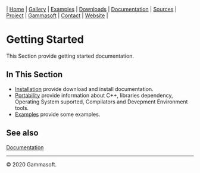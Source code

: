 | [Home](home.md) | [Gallery](gallery.md) | [Examples](examples.md) | [Downloads](downloads.md) | [Documentation](documentation.md) | [Sources](https://github.com/gammasoft71/xtd) | [Project](https://sourceforge.net/projects/xtdpro/) | [Gammasoft](gammasoft.md)  | [Contact](contact.md) | [Website](https://gammasoft71.wixsite.com/xtdpro) |

# Getting Started

This Section provide getting started documentation.

## In This Section

* [Installation](downloads.md) provide download and install documentation.
* [Portability](portability.md) provide information about C++, libraries dependency, Operating System suported, Compilators and Devepment Environment tools.
* [Examples](../examples/README.md) provide some examples.

## See also

[Documentation](documentation.md)

______________________________________________________________________________________________

© 2020 Gammasoft.
